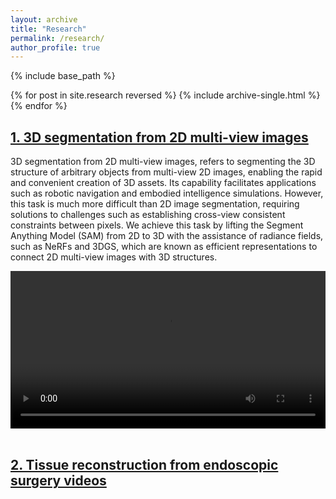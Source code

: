```yaml
---
layout: archive
title: "Research"
permalink: /research/
author_profile: true
---
```


{% include base_path %}

{% for post in site.research reversed %}
  {% include archive-single.html %}
{% endfor %}


## [1. 3D segmentation from 2D multi-view images](/research/3dseg/)

3D segmentation from 2D multi-view images, refers to segmenting the 3D structure of arbitrary objects from multi-view 2D images, enabling the rapid and convenient creation of 3D assets. Its capability facilitates applications such as robotic navigation and embodied intelligence simulations. However, this task is much more difficult than 2D image segmentation, requiring solutions to challenges such as establishing cross-view consistent constraints between pixels. We achieve this task by lifting the Segment Anything Model (SAM) from 2D to 3D with the assistance of radiance fields, such as NeRFs and 3DGS, which are known as efficient representations to connect 2D multi-view images with 3D structures.

<center>
 <video src="{{ site.baseurl }}/images/3dseg.mp4" controls="controls" width="100%" loop></video>
</center>
<br>
 
## [2. Tissue reconstruction from endoscopic surgery videos](/research/3dseg/)
